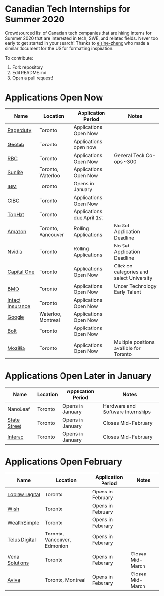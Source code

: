 # Canadian Tech Internships for Summer 2020
Crowdsourced list of Canadian tech companies that are hiring interns for Summer 2020 that are interested in tech, SWE, and related fields. Never too early to get started in your search! Thanks to [elaine-zheng](https://github.com/elaine-zheng/summer2020internships) who made a similar document for the US for formatting inspiration.

To contribute:
 1. Fork repository
 2. Edit README.md
 3. Open a pull request!
 
 
 # Applications Open Now
 
 | Name  |  Location |  Application Period |  Notes |
 |---|---|---|---|
 |  [Pagerduty](https://jobs.lever.co/pagerduty?commitment=Intern%2FCAP) |  Toronto |  Applications Open Now |   |
 |  [Geotab](https://careers.geotab.com/jobs/) |  Toronto | Applications open now  |   |
 |  [RBC](https://jobs.rbc.com/ca/en/c/internship-coop-jobs) |  Toronto | Applications Open Now  |  General Tech Co-ops ~300  |
 |  [Sunlife](https://sunlife.wd3.myworkdayjobs.com/Campus/3/refreshFacet/318c8bb6f553100021d223d9780d30be) |  Toronto, Waterloo | Applications Open Now  |   |
 |  [IBM](https://careers.ibm.com/ListJobs/All/Search/Country/CA/Position-Type/Intern) |  Toronto | Opens in January   |   |
 |  [CIBC]( https://cibc.wd3.myworkdayjobs.com/campus) |  Toronto | Applications Open Now   |   |
 |  [TopHat](https://jobs.lever.co/tophat/4589affd-1420-4d63-824f-f58c39eb37cc) |  Toronto | Applications due April 1st |   |
 |  [Amazon](https://www.amazon.jobs/en/jobs/908772/software-development-engineer-intern-summer-2020-canada) |  Toronto, Vancouver | Rolling Applications | No Set Application Deadline  |
 |  [Nvidia](https://nvidia.wd5.myworkdayjobs.com/NVIDIAExternalCareerSite/2/refreshFacet/318c8bb6f553100021d223d9780d30be) |  Toronto | Rolling Applications | No Set Application Deadline  |
 |  [Capital One](https://www.capitalonecareers.ca/search-jobs) |  Toronto | Applications Open Now | Click on categories and select University  |
 |  [BMO](https://bmo.wd3.myworkdayjobs.com/External/5/refreshFacet/318c8bb6f553100021d223d9780d30be) |  Toronto | Applications Open Now   | Under Technology Early Talent |
 |  [Intact Insurance](https://careers.intact.ca/ca/en/c/students-jobs) |  Toronto | Applications Open Now  |   |
 |  [Google](https://g.co/kgs/dCkgG6) |  Waterloo, Montreal | Applications Open Now  |   |
 |  [Bolt](https://www.bolt.com/jobs/software-engineer-toronto-internship-summer-2020/42bdad97-98df-47bb-ad64-93652494f2ab/) |  Toronto | Applications Open Now  |   |
 |  [Mozillia](https://careers.mozilla.org/listings/?position_type=Intern) |  Toronto | Applications Open Now  | Multiple positions availible for Toronto  |



  



 # Applications Open Later in January
 
 | Name  |  Location |  Application Period |  Notes |
 |---|---|---|---|
 |  [NanoLeaf](https://www.indeedjobs.com/nanoleaf/jobs) |  Toronto | Opens in January   |  Hardware and Software Internships |
 |  [State Street](https://statestreet.wd1.myworkdayjobs.com/Global/1/refreshFacet/318c8bb6f553100021d223d9780d30be) |  Toronto | Opens in January   |  Closes Mid-February |
 | [Interac](https://interac.applytojob.com/apply) |  Toronto | Opens in January   |  Closes Mid-February | |
  

  



 # Applications Open February 
 | Name  |  Location |  Application Period |  Notes |
 |---|---|---|---|
 |  [Loblaw Digital](https://jobs.lever.co/loblawdigital) |  Toronto | Opens in February|   |
 |  [Wish](https://jobs.lever.co/wish?department=University&team=University&location=Toronto%2C%20Canada) |  Toronto | Opens in February|   |
 |  [WealthSimple](https://jobs.lever.co/wealthsimple?commitment=Intern) |  Toronto | Opens in Feburary   |   |
 |  [Telus Digital](https://telus.taleo.net/careersection/10000/jobsearch.ftl?f=null&a=null&multiline=true&ignoreSavedQuery?linktype=subnav#) |  Toronto, Vancouver, Edmonton | Opens in Feburary   |   |
 |  [Vena Solutions](https://careers.venasolutions.com/job-board/) |  Toronto | Opens in Feburary   |  Closes Mid-March |
 |  [Aviva](https://careers.avivacanada.com/career-levels/starting-your-career) |  Toronto, Montreal | Opens in Feburary   |  Closes Mid-March |

